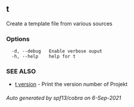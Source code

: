 ## t

Create a template file from various sources

### Options

```
  -d, --debug   Enable verbose ouput
  -h, --help    help for t
```

### SEE ALSO

* [t version](t_version.md)	 - Print the version number of Projekt

###### Auto generated by spf13/cobra on 6-Sep-2021

